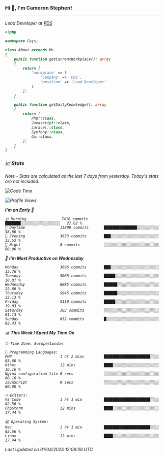 ### Hi 👋, I'm Cameron Stephen!
<hr>
<p><em>Lead Developer at <a href="https://prindatasolutions.co.uk">PDS</a></p>


```php
<?php

namespace Cajs;

class About extends Me
{
    public function getCurrentWorkplace(): array
    {
        return [
            'workplace' => [
                'company' => 'PDS',
                'position' => 'Lead Developer'
            ]
        ];
    }

    public function getDailyKnowledge(): array
    {
        return [
            Php::class,
            Javascript::class,
            Laravel::class,
            Symfony::class,
            Go::class,
        ];
    }
}
```

### 📈 Stats
<p><em>Note - Stats are calculated as the last 7 days from yesterday. Today's stats are not included.</em></p>


<!--START_SECTION:waka-->
![Code Time](http://img.shields.io/badge/Code%20Time-3%2C746%20hrs%2014%20mins-blue)

![Profile Views](http://img.shields.io/badge/Profile%20Views-0-blue)

**I'm an Early 🐤** 

```text
🌞 Morning                7418 commits        ███████░░░░░░░░░░░░░░░░░░   27.62 % 
🌆 Daytime                15808 commits       ███████████████░░░░░░░░░░   58.86 % 
🌃 Evening                3633 commits        ███░░░░░░░░░░░░░░░░░░░░░░   13.53 % 
🌙 Night                  0 commits           ░░░░░░░░░░░░░░░░░░░░░░░░░   00.00 % 
```
📅 **I'm Most Productive on Wednesday** 

```text
Monday                   3696 commits        ███░░░░░░░░░░░░░░░░░░░░░░   13.76 % 
Tuesday                  5068 commits        █████░░░░░░░░░░░░░░░░░░░░   18.87 % 
Wednesday                6085 commits        ██████░░░░░░░░░░░░░░░░░░░   22.66 % 
Thursday                 5945 commits        ██████░░░░░░░░░░░░░░░░░░░   22.13 % 
Friday                   5110 commits        █████░░░░░░░░░░░░░░░░░░░░   19.03 % 
Saturday                 303 commits         ░░░░░░░░░░░░░░░░░░░░░░░░░   01.13 % 
Sunday                   652 commits         █░░░░░░░░░░░░░░░░░░░░░░░░   02.43 % 
```


📊 **This Week I Spent My Time On** 

```text
🕑︎ Time Zone: Europe/London

💬 Programming Languages: 
PHP                      1 hr 2 mins         █████████████████████░░░░   83.68 % 
Other                    12 mins             ████░░░░░░░░░░░░░░░░░░░░░   16.16 % 
Nginx configuration file 0 secs              ░░░░░░░░░░░░░░░░░░░░░░░░░   00.16 % 
JavaScript               0 secs              ░░░░░░░░░░░░░░░░░░░░░░░░░   00.00 % 

🔥 Editors: 
VS Code                  1 hr 1 min          █████████████████████░░░░   82.56 % 
PhpStorm                 12 mins             ████░░░░░░░░░░░░░░░░░░░░░   17.44 % 

💻 Operating System: 
Mac                      1 hr 1 min          █████████████████████░░░░   82.56 % 
Linux                    12 mins             ████░░░░░░░░░░░░░░░░░░░░░   17.44 % 
```


 Last Updated on 01/04/2024 12:09:09 UTC
<!--END_SECTION:waka-->
